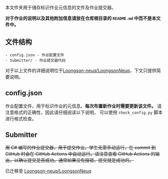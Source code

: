 本文件夹用于储存标识作业元信息的文件及作业提交器。

**对于作业的说明以及其他附加信息请放在仓库根目录的 `README.md` 中而不是本文件中。**

## 文件结构
```
- config.json - 作业配置文件
- Submitter/ - 作业提交器代码
```

对于以上文件的详细说明位于[Loongson-neuq/LoongsonNeuq](https://github.com/Loongson-neuq/LoongsonNeuq)，下文只提供简要说明。

## config.json

作业配置文件，用于标识作业的元信息。**每次布置新作业时需要更新该文件。**
请注意格式的正确性，因此请仔细阅读以下说明。
可以使用 `check_config.py` 脚本进行格式检查。

## Submitter

~~用 C# 编写的作业提交器，用于提交作业。学生无需手动运行，在 commit 到 GitHub 时会在 GitHub Actions 中自动运行。请注意查看 GitHub Actions 的输出，以确认提交是否成功。通常如果没有报错，提交就是成功的。~~

已迁移至 [Loongson-neuq/LoongsonNeuq](https://github.com/Loongson-neuq/LoongsonNeuq)
